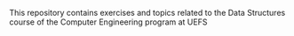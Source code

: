 This repository contains exercises and topics related to the Data Structures course of the Computer Engineering program at UEFS
